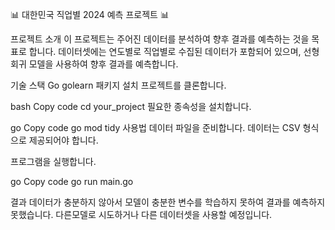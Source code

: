 📊 대한민국 직업별 2024 예측 프로젝트 📊

프로젝트 소개
이 프로젝트는 주어진 데이터를 분석하여 향후 결과를 예측하는 것을 목표로 합니다. 데이터셋에는 연도별로 직업별로 수집된 데이터가 포함되어 있으며, 선형 회귀 모델을 사용하여 향후 결과를 예측합니다.

기술 스택
Go
golearn 패키지
설치
프로젝트를 클론합니다.

bash
Copy code
cd your_project
필요한 종속성을 설치합니다.

go
Copy code
go mod tidy
사용법
데이터 파일을 준비합니다. 데이터는 CSV 형식으로 제공되어야 합니다.

프로그램을 실행합니다.

go
Copy code
go run main.go

결과
데이터가 충분하지 않아서 모델이 충분한 변수를 학습하지 못하여 결과를 예측하지 못했습니다. 다른모델로 시도하거나 다른 데이터셋을 사용할 예정입니다. 
